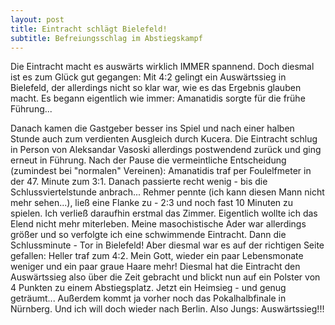 ```yaml
---
layout: post
title: Eintracht schlägt Bielefeld!
subtitle: Befreiungsschlag im Abstiegskampf
---
```


Die Eintracht macht es auswärts wirklich IMMER spannend. Doch diesmal ist es zum Glück gut gegangen: Mit 4:2 gelingt ein Auswärtssieg in Bielefeld, der allerdings nicht so klar war, wie es das Ergebnis glauben macht. Es begann eigentlich wie immer: Amanatidis sorgte für die frühe Führung...

Danach kamen die Gastgeber besser ins Spiel und nach einer halben Stunde auch zum verdienten Ausgleich durch Kucera. Die Eintracht schlug in Person von Aleksandar Vasoski allerdings postwendend zurück und ging erneut in Führung. Nach der Pause die vermeintliche Entscheidung (zumindest bei "normalen" Vereinen): Amanatidis traf per Foulelfmeter in der 47. Minute zum 3:1. Danach passierte recht wenig - bis die Schlussviertelstunde anbrach... Rehmer pennte (ich kann diesen Mann nicht mehr sehen...), ließ eine Flanke zu - 2:3 und noch fast 10 Minuten zu spielen. Ich verließ daraufhin erstmal das Zimmer. Eigentlich wollte ich das Elend nicht mehr miterleben. Meine masochistische Ader war allerdings größer und so verfolgte ich eine schwimmende Eintracht. Dann die Schlussminute - Tor in Bielefeld! Aber diesmal war es auf der richtigen Seite gefallen: Heller traf zum 4:2. Mein Gott, wieder ein paar Lebensmonate weniger und ein paar graue Haare mehr! Diesmal hat die Eintracht den Auswärtssieg also über die Zeit gebracht und blickt nun auf ein Polster von 4 Punkten zu einem Abstiegsplatz. Jetzt ein Heimsieg - und genug geträumt... Außerdem kommt ja vorher noch das Pokalhalbfinale in Nürnberg. Und ich will doch wieder nach Berlin. Also Jungs: Auswärtssieg!!!
